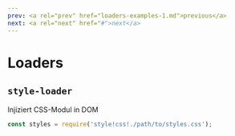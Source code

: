 ```yaml
---
prev: <a rel="prev" href="loaders-examples-1.md">previous</a>
next: <a rel="next" href="#">next</a>
---
```


# Loaders

## `style-loader`

Injiziert CSS-Modul in DOM

```js
const styles = require('style!css!./path/to/styles.css');
```
<!--{data-bespoke-bullet=4}-->
